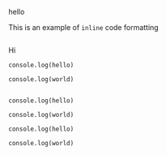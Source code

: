 hello

This is an example of `inline` code formatting

<div class="column pad border">
<div>

Hi

</div>
<div>

```
console.log(hello)

console.log(world)
```

</div>
</div>

```?numbered=false
console.log(hello)

console.log(world)
```

```javascript?numbered=true
console.log(hello)

console.log(world)
```
